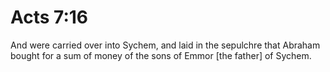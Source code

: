# Acts 7:16

And were carried over into Sychem, and laid in the sepulchre that Abraham bought for a sum of money of the sons of Emmor [the father] of Sychem.